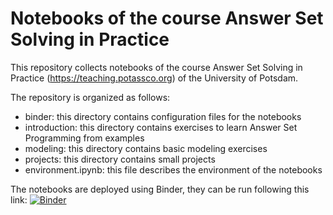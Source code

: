 # Notebooks of the course Answer Set Solving in Practice

This repository collects notebooks of the course Answer Set Solving in Practice (https://teaching.potassco.org) 
of the University of Potsdam.

The repository is organized as follows:
* binder: this directory contains configuration files for the notebooks
* introduction: 
  this directory contains exercises to learn Answer Set Programming from examples
* modeling:
  this directory contains basic modeling exercises
* projects: 
  this directory contains small projects
* environment.ipynb: this file describes the environment of the notebooks
 
The notebooks are deployed using Binder, they can be run following this link:
[![Binder](https://mybinder.org/badge_logo.svg)](https://mybinder.org/v2/gh/potassco-asp-course/notebooks.git/javier/wip)
